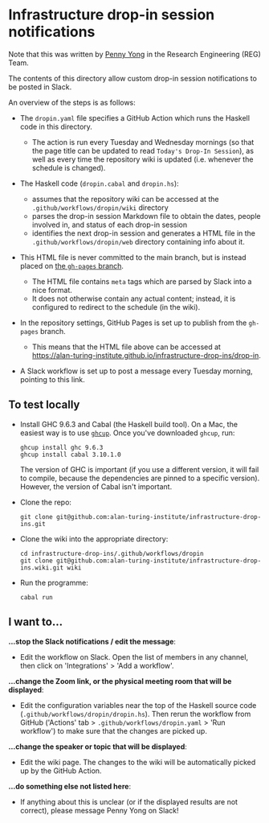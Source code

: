 # Infrastructure drop-in session notifications

Note that this was written by [Penny Yong](https://github.com/penelopeysm) in the Research Engineering (REG) Team.

The contents of this directory allow custom drop-in session notifications to be posted in Slack.

An overview of the steps is as follows:

 - The `dropin.yaml` file specifies a GitHub Action which runs the Haskell code in this directory.
    - The action is run every Tuesday and Wednesday mornings (so that the page title can be updated to read `Today's Drop-In Session`), as well as every time the repository wiki is updated (i.e. whenever the schedule is changed).

 - The Haskell code (`dropin.cabal` and `dropin.hs`):
    - assumes that the repository wiki can be accessed at the `.github/workflows/dropin/wiki` directory
    - parses the drop-in session Markdown file to obtain the dates, people involved in, and status of each drop-in session
    - identifies the next drop-in session and generates a HTML file in the `.github/workflows/dropin/web` directory containing info about it.

 - This HTML file is never committed to the main branch, but is instead placed on [the `gh-pages` branch](https://github.com/alan-turing-institute/infrastructure-drop-ins/tree/gh-pages).
    - The HTML file contains `meta` tags which are parsed by Slack into a nice format.
    - It does not otherwise contain any actual content; instead, it is configured to redirect to the schedule (in the wiki).

 - In the repository settings, GitHub Pages is set up to publish from the `gh-pages` branch.
    - This means that the HTML file above can be accessed at https://alan-turing-institute.github.io/infrastructure-drop-ins/drop-in.

 - A Slack workflow is set up to post a message every Tuesday morning, pointing to this link.

## To test locally

- Install GHC 9.6.3 and Cabal (the Haskell build tool).
  On a Mac, the easiest way is to use [`ghcup`](https://www.haskell.org/ghcup/).
  Once you've downloaded `ghcup`, run:

      ghcup install ghc 9.6.3
      ghcup install cabal 3.10.1.0

  The version of GHC is important (if you use a different version, it will fail to compile, because the dependencies are pinned to a specific version).
  However, the version of Cabal isn't important.

- Clone the repo:

      git clone git@github.com:alan-turing-institute/infrastructure-drop-ins.git

- Clone the wiki into the appropriate directory:

      cd infrastructure-drop-ins/.github/workflows/dropin
      git clone git@github.com:alan-turing-institute/infrastructure-drop-ins.wiki.git wiki

- Run the programme:

      cabal run

## I want to...

**...stop the Slack notifications / edit the message**:

- Edit the workflow on Slack.
  Open the list of members in any channel, then click on 'Integrations' > 'Add a workflow'.

**...change the Zoom link, or the physical meeting room that will be displayed**:

- Edit the configuration variables near the top of the Haskell source code (`.github/workflows/dropin/dropin.hs`).
  Then rerun the workflow from GitHub ('Actions' tab > `.github/workflows/dropin.yaml` > 'Run workflow') to make sure that the changes are picked up.

**...change the speaker or topic that will be displayed**:

- Edit the wiki page. The changes to the wiki will be automatically picked up by the GitHub Action.

**...do something else not listed here**:

- If anything about this is unclear (or if the displayed results are not correct), please message Penny Yong on Slack!
